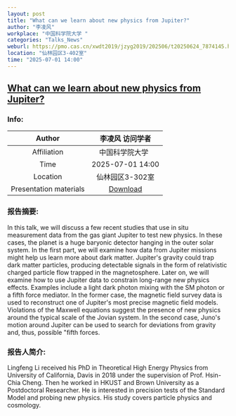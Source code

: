 ```yaml
---
layout: post
title: "What can we learn about new physics from Jupiter?"
author: "李凌风"
workplace: "中国科学院大学 "
categories: "Talks_News"
weburl: https://pmo.cas.cn/xwdt2019/jzyg2019/202506/t20250624_7874145.html
location: "仙林园区3-402室"
time: "2025-07-01 14:00"
---
```


## [What can we learn about new physics from Jupiter?](https://pmo.cas.cn/xwdt2019/jzyg2019/202506/t20250624_7874145.html)

### Info:


|Author  |李凌风 访问学者|
|:--:|:--:|
|Affiliation|中国科学院大学 |
|Time    | 2025-07-01 14:00 |
|Location| 仙林园区3-302室 |
|Presentation materials|[Download](https://pan.cstcloud.cn/s/iJkvtAbMTSM)|


### 报告摘要:
In this talk, we will discuss a few recent studies that use in situ measurement data from the gas giant Jupiter to test new physics. In these cases, the planet is a huge baryonic detector hanging in the outer solar system. In the first part, we will examine how data from Jupiter missions might help us learn more about dark matter. Jupiter's gravity could trap dark matter particles, producing detectable signals in the form of relativistic charged particle flow trapped in the magnetosphere. Later on, we will examine how to use Jupiter data to constrain long-range new physics effects. Examples include a light dark photon mixing with the SM photon or a fifth force mediator. In the former case, the magnetic field survey data is used to reconstruct one of Jupiter's most precise magnetic field models. Violations of the Maxwell equations suggest the presence of new physics around the typical scale of the Jovian system. In the second case, Juno's motion around Jupiter can be used to search for deviations from gravity and, thus, possible "fifth forces.

### 报告人简介:
Lingfeng Li received his PhD in Theoretical High Energy Physics from University of California, Davis in 2018 under the supervision of Prof. Hsin-Chia Cheng. Then he worked in HKUST and Brown University as a Postdoctoral Researcher. He is interested in precision tests of the Standard Model and probing new physics. His study covers particle physics and cosmology.
